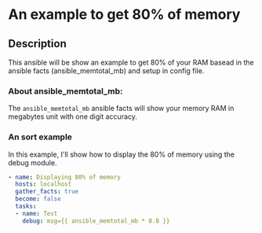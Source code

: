 # An example to get 80% of memory

## Description

This ansible will be show an example to get 80% of your RAM basead in the ansible facts (ansible_memtotal_mb) and setup in config file.

### About ansible_memtotal_mb:

The `ansible_memtotal_mb` ansible facts will show your memory RAM in megabytes unit with one digit accuracy.

### An sort example

In this example, I'll show how to display the 80% of memory using the debug module.

```yaml
- name: Displaying 80% of memory
  hosts: localhost
  gather_facts: true
  become: false
  tasks:
  - name: Test
    debug: msg={{ ansible_memtotal_mb * 0.8 }}
```
